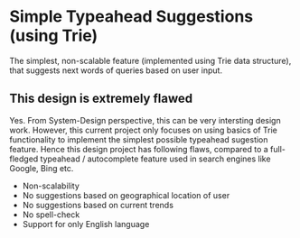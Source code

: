# Simple Typeahead Suggestions (using Trie)
The simplest, non-scalable feature (implemented using Trie data structure), that suggests next words of queries based on user input.

## This design is extremely flawed
Yes. From System-Design perspective, this can be very intersting design work. However, this current project only focuses on using basics of Trie functionality to implement the simplest possible typeahead sugestion feature. Hence this design project has following flaws, compared to a full-fledged typeahead / autocomplete feature used in search engines like Google, Bing etc.
 - Non-scalability
 - No suggestions based on geographical location of user
 - No suggestions based on current trends
 - No spell-check
 - Support for only English language
